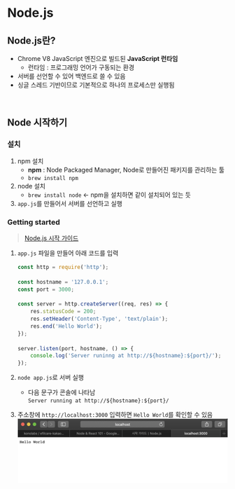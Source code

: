 # Node.js

## Node.js란?
* Chrome V8 JavaScript 엔진으로 빌드된 **JavaScript 런타임**
    * 런타임 : 프로그래밍 언어가 구동되는 환경
* 서버를 선언할 수 있어 백엔드로 쓸 수 있음
* 싱글 스레드 기반이므로 기본적으로 하나의 프로세스만 실행됨

<br>

## Node 시작하기

### 설치
1. npm 설치
    * **npm** : Node Packaged Manager, Node로 만들어진 패키지를 관리하는 툴
    * `brew install npm`
2. node 설치
    * `brew install node` ← npm을 설치하면 같이 설치되어 있는 듯
3. `app.js`를 만들어서 서버를 선언하고 실행

### Getting started
> [Node.js 시작 가이드](https://nodejs.org/ko/docs/guides/getting-started-guide/)
1. `app.js` 파일을 만들어 아래 코드를 입력
    ```js
    const http = require('http');

    const hostname = '127.0.0.1';
    const port = 3000;

    const server = http.createServer((req, res) => {
        res.statusCode = 200;
        res.setHeader('Content-Type', 'text/plain');
        res.end('Hello World');
    });

    server.listen(port, hostname, () => {
        console.log('Server runinng at http://${hostname}:${port}/');
    });
    ```
2. `node app.js`로 서버 실행
    * 다음 문구가 콘솔에 나타남  
    `Server running at http://${hostname}:${port}/`

3. 주소창에 `http://localhost:3000` 입력하면 `Hello World`를 확인할 수 있음  
    ![Hello World](../img/node_hello_world.png)